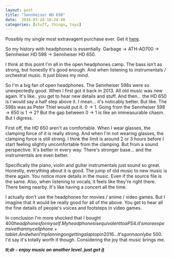 ```yaml
---
layout: post
title: "Sennheiser HD 650"
date:  2016-03-28 18:24:40
categories: [stuff, things, toys]
---
```

Possibly my single most extravagent purchase ever. Get it [here](http://amzn.to/1XZk8yn).

So my history with headphones is essentially. Garbage -> ATH-AD700 -> Sennheiser HD 598 -> Sennheiser HD 650.

I think at this point I'm all in the open headphones camp. The bass isn't as strong, but honestly it's good enough. And when listening to instrumentals / orchestral music. It just blows my mind.

So I'm a big fan of open headphones. The Sennheiser 598s were so unexpectedly good. When I first got it back in 2013. All old music was new again. It's like.. you get to hear new details and stuff. And then... the HD 650 is I would say a half step above it. I mean... it's noticably better. But like. The 598s was as Peter Thiel would put it. 0 -> 1. Going from the Sennheiser 598 -> 650 is 1 -> 2? But the gap between 0 -> 1 is like an immeasurable chasm. But I digress.

First off, the HD 650 aren't as comfortable. When I wear glasses, the clamping force of it is really strong. And when I'm not wearing glasses, the clamping force is still strong. I think the limit is around 2 or 3 hours before I start feeling slightly uncomfortable from the clamping. But from a sound perspective. It's better in every way. There's stronger base... and the instrumentals are even better. 

Specifically the piano, violin and guitar instrumentals just sound so great. Honestly, everything about it is good. The jump of old music to new music is there again. You notice more details in the music. Even if the source file is the same. Also, when listening to vocals, it feels like they're right there. There being nearby. It's like having a concert all the time.

I actually don't use the headphones for movies / anime / video games. But I imagine that it would be really good for all of the above. You get to hear all the fine details of people's voices and footsteps in video games.

In conclusion I'm more shocked that I bought $400 headphones for myself. My headphones is equivalent to a PS4. It's more expensive than my cellphone + tablet. And when I'm planning on getting a laptop in 2016... It's gonna only be ~$500. I'd say it's totally worth it though. Considering the joy that music brings me.

***tl;dr - enjoy music on another level. just get [it](http://amzn.to/1XZk8yn)***
